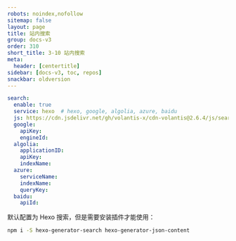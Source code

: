```yaml
---
robots: noindex,nofollow
sitemap: false
layout: page
title: 站内搜索
group: docs-v3
order: 310
short_title: 3-10 站内搜索
meta:
  header: [centertitle]
sidebar: [docs-v3, toc, repos]
snackbar: oldversion
---
```

 

```yaml blog/_config.volantis.yml
search:
  enable: true
  service: hexo  # hexo, google, algolia, azure, baidu
  js: https://cdn.jsdelivr.net/gh/volantis-x/cdn-volantis@2.6.4/js/search.js
  google:
    apiKey:
    engineId:
  algolia:
    applicationID:
    apiKey:
    indexName:
  azure:
    serviceName:
    indexName:
    queryKey:
  baidu:
    apiId:
```
默认配置为 Hexo 搜索，但是需要安装插件才能使用：
```sh
npm i -S hexo-generator-search hexo-generator-json-content
```
